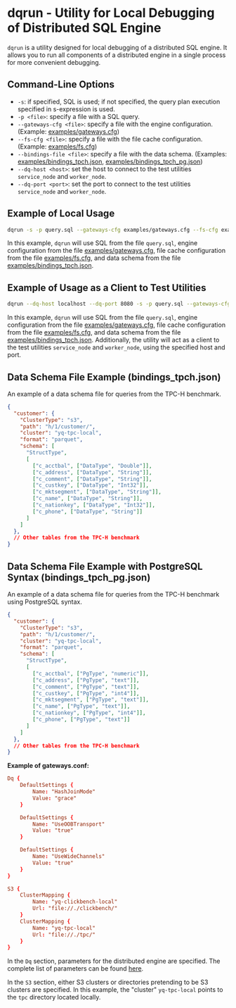 # dqrun - Utility for Local Debugging of Distributed SQL Engine

`dqrun` is a utility designed for local debugging of a distributed SQL engine. It allows you to run all components of a distributed engine in a single process for more convenient debugging.

## Command-Line Options

- `-s`: if specified, SQL is used; if not specified, the query plan execution specified in s-expression is used.
- `-p <file>`: specify a file with a SQL query.
- `--gateways-cfg <file>`: specify a file with the engine configuration. (Example: [examples/gateways.cfg](examples/gateways.conf))
- `--fs-cfg <file>`: specify a file with the file cache configuration. (Example: [examples/fs.cfg](examples/fs.conf))
- `--bindings-file <file>`: specify a file with the data schema. (Examples: [examples/bindings_tpch.json](examples/bindings_tpch.json), [examples/bindings_tpch_pg.json](examples/bindings_tpch_pg.json))
- `--dq-host <host>`: set the host to connect to the test utilities `service_node` and `worker_node`.
- `--dq-port <port>`: set the port to connect to the test utilities `service_node` and `worker_node`.

## Example of Local Usage

```bash
dqrun -s -p query.sql --gateways-cfg examples/gateways.cfg --fs-cfg examples/fs.cfg --bindings-file examples/bindings_tpch.json
```

In this example, `dqrun` will use SQL from the file `query.sql`, engine configuration from the file [examples/gateways.cfg](examples/gateways.cfg), file cache configuration from the file [examples/fs.cfg](examples/fs.cfg), and data schema from the file [examples/bindings_tpch.json](examples/bindings_tpch.json).

## Example of Usage as a Client to Test Utilities

```bash
dqrun --dq-host localhost --dq-port 8080 -s -p query.sql --gateways-cfg examples/gateways.cfg --fs-cfg examples/fs.cfg --bindings-file examples/bindings_tpch.json
```

In this example, `dqrun` will use SQL from the file `query.sql`, engine configuration from the file [examples/gateways.cfg](examples/gateways.cfg), file cache configuration from the file [examples/fs.cfg](examples/fs.cfg), and data schema from the file [examples/bindings_tpch.json](examples/bindings_tpch.json). Additionally, the utility will act as a client to the test utilities `service_node` and `worker_node`, using the specified host and port.

## Data Schema File Example (bindings_tpch.json)

An example of a data schema file for queries from the TPC-H benchmark.

```json
{
  "customer": {
    "ClusterType": "s3",
    "path": "h/1/customer/",
    "cluster": "yq-tpc-local",
    "format": "parquet",
    "schema": [
      "StructType",
      [
        ["c_acctbal", ["DataType", "Double"]],
        ["c_address", ["DataType", "String"]],
        ["c_comment", ["DataType", "String"]],
        ["c_custkey", ["DataType", "Int32"]],
        ["c_mktsegment", ["DataType", "String"]],
        ["c_name", ["DataType", "String"]],
        ["c_nationkey", ["DataType", "Int32"]],
        ["c_phone", ["DataType", "String"]]
      ]
    ]
  },
  // Other tables from the TPC-H benchmark
}
```

## Data Schema File Example with PostgreSQL Syntax (bindings_tpch_pg.json)

An example of a data schema file for queries from the TPC-H benchmark using PostgreSQL syntax.

```json
{
  "customer": {
    "ClusterType": "s3",
    "path": "h/1/customer/",
    "cluster": "yq-tpc-local",
    "format": "parquet",
    "schema": [
      "StructType",
      [
        ["c_acctbal", ["PgType", "numeric"]],
        ["c_address", ["PgType", "text"]],
        ["c_comment", ["PgType", "text"]],
        ["c_custkey", ["PgType", "int4"]],
        ["c_mktsegment", ["PgType", "text"]],
        ["c_name", ["PgType", "text"]],
        ["c_nationkey", ["PgType", "int4"]],
        ["c_phone", ["PgType", "text"]]
      ]
    ]
  },
  // Other tables from the TPC-H benchmark
}
```

**Example of gateways.conf:**

```conf
Dq {
    DefaultSettings {
        Name: "HashJoinMode"
        Value: "grace"
    }

    DefaultSettings {
        Name: "UseOOBTransport"
        Value: "true"
    }

    DefaultSettings {
        Name: "UseWideChannels"
        Value: "true"
    }
}

S3 {
    ClusterMapping {
        Name: "yq-clickbench-local"
        Url: "file://./clickbench/"
    }
    ClusterMapping {
        Name: "yq-tpc-local"
        Url: "file://./tpc/"
    }
}
```

In the `Dq` section, parameters for the distributed engine are specified. The complete list of parameters can be found [here](../../providers/dq/common/yql_dq_settings.h).

In the `S3` section, either S3 clusters or directories pretending to be S3 clusters are specified. In this example, the "cluster" `yq-tpc-local` points to the `tpc` directory located locally.

